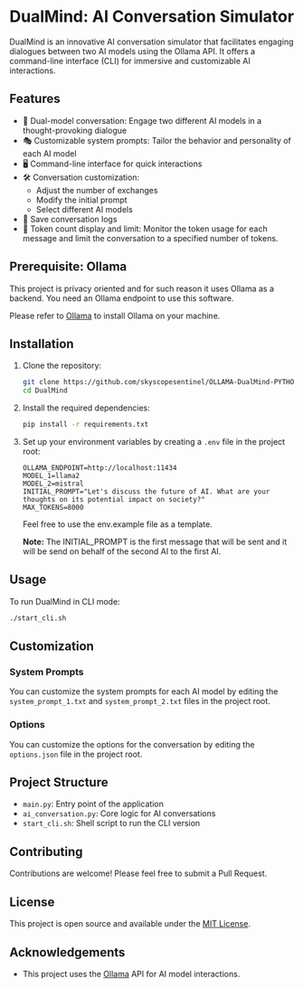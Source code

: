 # DualMind: AI Conversation Simulator

DualMind is an innovative AI conversation simulator that facilitates engaging dialogues between two AI models using the Ollama API. It offers a command-line interface (CLI) for immersive and customizable AI interactions.

## Features

- 🤖 Dual-model conversation: Engage two different AI models in a thought-provoking dialogue
- 🎭 Customizable system prompts: Tailor the behavior and personality of each AI model
- 🖥️ Command-line interface for quick interactions
- 🛠️ Conversation customization:
  - Adjust the number of exchanges
  - Modify the initial prompt
  - Select different AI models
- 💾 Save conversation logs
- 🔢 Token count display and limit: Monitor the token usage for each message and limit the conversation to a specified number of tokens.

## Prerequisite: Ollama

This project is privacy oriented and for such reason it uses Ollama as a backend. You need an Ollama endpoint to use this software.

Please refer to [Ollama](https://ollama.com/download) to install Ollama on your machine.

## Installation

1. Clone the repository:

   ```sh
   git clone https://github.com/skyscopesentinel/OLLAMA-DualMind-PYTHON.git
   cd DualMind
   ```

2. Install the required dependencies:

   ```sh
   pip install -r requirements.txt
   ```

3. Set up your environment variables by creating a `.env` file in the project root:

   ```
   OLLAMA_ENDPOINT=http://localhost:11434
   MODEL_1=llama2
   MODEL_2=mistral
   INITIAL_PROMPT="Let's discuss the future of AI. What are your thoughts on its potential impact on society?"
   MAX_TOKENS=8000
   ```

   Feel free to use the env.example file as a template.

   **Note:** The INITIAL_PROMPT is the first message that will be sent and it will be send on behalf of the second AI to the first AI.

## Usage

To run DualMind in CLI mode:

```sh
./start_cli.sh
```

## Customization

### System Prompts

You can customize the system prompts for each AI model by editing the `system_prompt_1.txt` and `system_prompt_2.txt` files in the project root.

### Options

You can customize the options for the conversation by editing the `options.json` file in the project root.


## Project Structure

- `main.py`: Entry point of the application
- `ai_conversation.py`: Core logic for AI conversations
- `start_cli.sh`: Shell script to run the CLI version


## Contributing

Contributions are welcome! Please feel free to submit a Pull Request.

## License

This project is open source and available under the [MIT License](LICENSE).

## Acknowledgements

- This project uses the [Ollama](https://ollama.ai/) API for AI model interactions.
